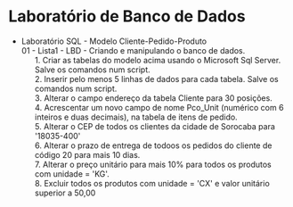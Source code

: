 # Laboratório de Banco de Dados
<ul>
  <li>
    Laboratório SQL - Modelo Cliente-Pedido-Produto</br>
    01 - Lista1 - LBD - Criando e manipulando o banco de dados.
    <ol>
      1. Criar as tabelas do modelo acima usando o Microsoft Sql Server. Salve os comandos num script.</br>
      2. Inserir pelo menos 5 linhas de dados para cada tabela. Salve os comandos num script.</br>
      3. Alterar o campo endereço da tabela Cliente para 30 posições.</br>
      4. Acrescentar um novo campo de nome Pco_Unit (numérico com 6 inteiros e duas decimais), na tabela de itens de pedido.</br>
      5. Alterar o CEP de todos os clientes da cidade de Sorocaba para '18035-400'</br>
      6. Alterar o prazo de entrega de todoos os pedidos do cliente de código 20 para mais 10 dias.</br>
      7. Alterar o preço unitário para mais 10% para todos os produtos com unidade = 'KG'.</br>
      8. Excluir todos os produtos com unidade = 'CX' e valor unitário superior a 50,00</br>
    </ol>
  </li>
</ul>
